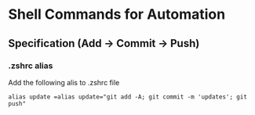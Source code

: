# Shell Commands for Automation


## Specification (Add -> Commit -> Push)

### .zshrc alias

Add the following alis to .zshrc file 

```
alias update =alias update="git add -A; git commit -m 'updates'; git push"

```
